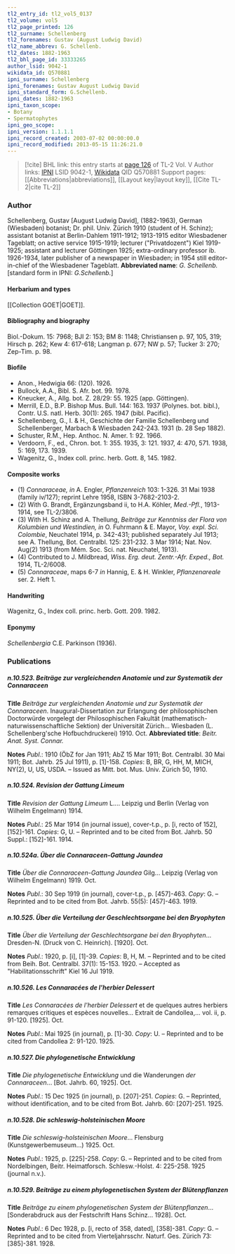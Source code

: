 ```yaml
---
tl2_entry_id: tl2_vol5_0137
tl2_volume: vol5
tl2_page_printed: 126
tl2_surname: Schellenberg
tl2_forenames: Gustav (August Ludwig David)
tl2_name_abbrev: G. Schellenb.
tl2_dates: 1882-1963
tl2_bhl_page_id: 33333265
author_lsid: 9042-1
wikidata_id: Q570881
ipni_surname: Schellenberg
ipni_forenames: Gustav August Ludwig David
ipni_standard_form: G.Schellenb.
ipni_dates: 1882-1963
ipni_taxon_scope: 
- Botany
- Spermatophytes
ipni_geo_scope: 
ipni_version: 1.1.1.1
ipni_record_created: 2003-07-02 00:00:00.0
ipni_record_modified: 2013-05-15 11:26:21.0
---
```


> [!cite] BHL link: this entry starts at [page 126](https://www.biodiversitylibrary.org/page/33333265) of TL-2 Vol. V
> Author links: [IPNI](https://www.ipni.org/a/9042-1) LSID 9042-1, [Wikidata](https://www.wikidata.org/wiki/Q570881) QID Q570881
> Support pages: [[Abbreviations|abbreviations]], [[Layout key|layout key]], [[Cite TL-2|cite TL-2]]

### Author

Schellenberg, Gustav \[August Ludwig David\], (1882-1963), German (Wiesbaden) botanist; Dr. phil. Univ. Zürich 1910 (student of H. Schinz); assistant botanist at Berlin-Dahlem 1911-1912; 1913-1915 editor Wiesbadener Tageblatt; on active service 1915-1919; lecturer ("Privatdozent") Kiel 1919-1925; assistant and lecturer Göttingen 1925; extra-ordinary professor ib. 1926-1934, later publisher of a newspaper in Wiesbaden; in 1954 still editor-in-chief of the Wiesbadener Tageblatt. 
**Abbreviated name**: *G. Schellenb.* \[standard form in IPNI: *G.Schellenb.*\]

#### Herbarium and types

[[Collection GOET|GOET]].

#### Bibliography and biography

Biol.-Dokum. 15: 7968; BJI 2: 153; BM 8: 1148; Christiansen p. 97, 105, 319; Hirsch p. 262; Kew 4: 617-618; Langman p. 677; NW p. 57; Tucker 3: 270; Zep-Tim. p. 98.

#### Biofile

- Anon., Hedwigia 66: (120). 1926.
- Bullock, A.A., Bibl. S. Afr. bot. 99. 1978.
- Kneucker, A., Allg. bot. Z. 28/29: 55. 1925 (app. Göttingen).
- Merrill, E.D., B.P. Bishop Mus. Bull. 144: 163. 1937 (Polynes. bot. bibl.), Contr. U.S. natl. Herb. 30(1): 265. 1947 (bibl. Pacific).
- Schellenberg, G., I. & H., Geschichte der Familie Schellenberg und Schellenberger, Marbach & Wiesbaden 242-243. 1931 (b. 28 Sep 1882).
- Schuster, R.M., Hep. Anthoc. N. Amer. 1: 92. 1966.
- Verdoorn, F., ed., Chron. bot. 1: 355. 1935, 3: 121. 1937, 4: 470, 571. 1938, 5: 169, 173. 1939.
- Wagenitz, G., Index coll. princ. herb. Gott. 8, 145. 1982.

#### Composite works

- (1) *Connaraceae, in* A. Engler, *Pflanzenreich* 103: 1-326. 31 Mai 1938 (family iv/127); reprint Lehre 1958, ISBN 3-7682-2103-2.
- (2) With G. Brandt, Ergänzungsband ii, to H.A. Köhler, *Med.-Pfl.*, 1913-1914, see TL-2/3806.
- (3) With H. Schinz and A. Thellung, *Beiträge zur Kenntniss der Flora von Kolumbien und Westindien, in* O. Fuhrmann & E. Mayor, *Voy. expl. Sci. Colombie*, Neuchatel 1914, p. 342-431; published separately Jul 1913; see A. Thellung, Bot. Centralbl. 125: 231-232. 3 Mar 1914; Nat. Nov. Aug(2) 1913 (from Mém. Soc. Sci. nat. Neuchatel, 1913).
- (4) Contributed to J. Mildbread, *Wiss. Erg. deut. Zentr.-Afr. Exped., Bot.* 1914, TL-2/6008.
- (5) *Connaraceae*, maps 6-7 *in* Hannig, E. & H. Winkler, *Pflanzenareale* ser. 2. Heft 1.

#### Handwriting

Wagenitz, G., Index coll. princ. herb. Gott. 209. 1982.

#### Eponymy

*Schellenbergia* C.E. Parkinson (1936).

### Publications

##### n.10.523. Beiträge zur vergleichenden Anatomie und zur Systematik der Connaraceen

**Title**
*Beiträge zur vergleichenden Anatomie und zur Systematik der Connaraceen*. Inaugural-Dissertation zur Erlangung der philosophischen Doctorwürde vorgelegt der Philosophischen Fakultät (mathematisch-naturwissenschaftliche Sektion) der Universität Zürich... Wiesbaden (L. Schellenberg'sche Hofbuchdruckerei) 1910. Oct.
**Abbreviated title**: *Beitr. Anat. Syst. Connar.*

**Notes**
*Publ*.: 1910 (ÖbZ for Jan 1911; AbZ 15 Mar 1911; Bot. Centralbl. 30 Mai 1911; Bot. Jahrb. 25 Jul 1911), p. \[1\]-158. *Copies*: B, BR, G, HH, M, MICH, NY(2), U, US, USDA. – Issued as Mitt. bot. Mus. Univ. Zürich 50, 1910.

##### n.10.524. Revision der Gattung Limeum

**Title**
*Revision der Gattung Limeum* L.... Leipzig und Berlin (Verlag von Wilhelm Engelmann) 1914.

**Notes**
*Publ*.: 25 Mar 1914 (in journal issue), cover-t.p., p. \[i, recto of 152\], \[152\]-161. *Copies*: G, U. – Reprinted and to be cited from Bot. Jahrb. 50 Suppl.: \[152\]-161. 1914.

##### n.10.524a. Über die Connaraceen-Gattung Jaundea

**Title**
*Über die Connaraceen-Gattung Jaundea* Gilg... Leipzig (Verlag von Wilhelm Engelmann) 1919. Oct.

**Notes**
*Publ*.: 30 Sep 1919 (in journal), cover-t.p., p. \[457\]-463. *Copy*: G. – Reprinted and to be cited from Bot. Jahrb. 55(5): \[457\]-463. 1919.

##### n.10.525. Über die Verteilung der Geschlechtsorgane bei den Bryophyten

**Title**
*Über die Verteilung der Geschlechtsorgane bei den Bryophyten*... Dresden-N. (Druck von C. Heinrich). \[1920\]. Oct.

**Notes**
*Publ*.: 1920, p. \[i\], \[1\]-39. *Copies*: B, H, M. – Reprinted and to be cited from Beih. Bot. Centralbl. 37(1): 15-153. 1920. – Accepted as "Habilitationsschrift" Kiel 16 Jul 1919.

##### n.10.526. Les Connaracées de l'herbier Delessert

**Title**
*Les Connaracées de l'herbier Delessert* et de quelques autres herbiers remarques critiques et espèces nouvelles... Extrait de Candollea,... vol. ii, p. 91-120. \[1925\]. Oct.

**Notes**
*Publ*.: Mai 1925 (in journal), p. \[1\]-30. *Copy*: U. – Reprinted and to be cited from Candollea 2: 91-120. 1925.

##### n.10.527. Die phylogenetische Entwicklung

**Title**
*Die phylogenetische Entwicklung* und die Wanderungen *der Connaraceen*... \[Bot. Jahrb. 60, 1925\]. Oct.

**Notes**
*Publ*.: 15 Dec 1925 (in journal), p. \[207\]-251. *Copies*: G. – Reprinted, without identification, and to be cited from Bot. Jahrb. 60: \[207\]-251. 1925.

##### n.10.528. Die schleswig-holsteinischen Moore

**Title**
*Die schleswig-holsteinischen Moore*... Flensburg (Kunstgewerbemuseum...) 1925. Oct.

**Notes**
*Publ*.: 1925, p. \[225\]-258. *Copy*: G. – Reprinted and to be cited from Nordelbingen, Beitr. Heimatforsch. Schlesw.-Holst. 4: 225-258. 1925 (journal n.v.).

##### n.10.529. Beiträge zu einem phylogenetischen System der Blütenpflanzen

**Title**
*Beiträge zu einem phylogenetischen System der Blütenpflanzen*... \[Sonderabdruck aus der Festschrift Hans Schinz... 1928\]. Oct.

**Notes**
*Publ*.: 6 Dec 1928, p. \[i, recto of 358, dated\], \[358\]-381. *Copy*: G. – Reprinted and to be cited from Vierteljahrsschr. Naturf. Ges. Zürich 73: \[385\]-381. 1928.

